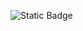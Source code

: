  ![Static Badge](https://img.shields.io/badge/React-61DBFB?style=for-the-badge&logo=react&logoColor=61DBFB&labelColor=black)
